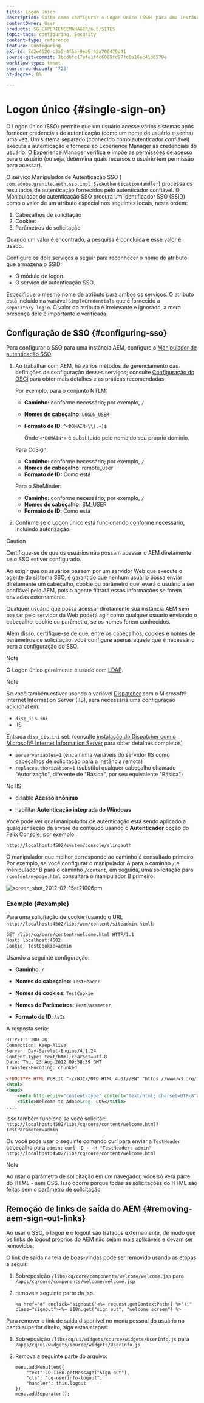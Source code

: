 ```yaml
---
title: Logon único
description: Saiba como configurar o Logon único (SSO) para uma instância do Adobe Experience Manager (AEM).
contentOwner: User
products: SG_EXPERIENCEMANAGER/6.5/SITES
topic-tags: configuring, Security
content-type: reference
feature: Configuring
exl-id: 7d2e4620-c3a5-4f5a-9eb6-42a706479d41
source-git-commit: 3bcdbfc17efe1f4c6069fd97fd6a16ec41d0579e
workflow-type: tm+mt
source-wordcount: '723'
ht-degree: 0%

---
```


# Logon único {#single-sign-on}

O Logon único (SSO) permite que um usuário acesse vários sistemas após fornecer credenciais de autenticação (como um nome de usuário e senha) uma vez. Um sistema separado (conhecido como autenticador confiável) executa a autenticação e fornece ao Experience Manager as credenciais do usuário. O Experience Manager verifica e impõe as permissões de acesso para o usuário (ou seja, determina quais recursos o usuário tem permissão para acessar).

O serviço Manipulador de Autenticação SSO ( `com.adobe.granite.auth.sso.impl.SsoAuthenticationHandler`) processa os resultados de autenticação fornecidos pelo autenticador confiável. O Manipulador de autenticação SSO procura um Identificador SSO (SSID) como o valor de um atributo especial nos seguintes locais, nesta ordem:

1. Cabeçalhos de solicitação
1. Cookies
1. Parâmetros de solicitação

Quando um valor é encontrado, a pesquisa é concluída e esse valor é usado.

Configure os dois serviços a seguir para reconhecer o nome do atributo que armazena o SSID:

* O módulo de logon.
* O serviço de autenticação SSO.

Especifique o mesmo nome de atributo para ambos os serviços. O atributo está incluído na variável `SimpleCredentials` que é fornecido a `Repository.login`. O valor do atributo é irrelevante e ignorado, a mera presença dele é importante e verificada.

## Configuração de SSO {#configuring-sso}

Para configurar o SSO para uma instância AEM, configure o [Manipulador de autenticação SSO](/help/sites-deploying/osgi-configuration-settings.md#adobegranitessoauthenticationhandler):

1. Ao trabalhar com AEM, há vários métodos de gerenciamento das definições de configuração desses serviços; consulte [Configuração do OSGi](/help/sites-deploying/configuring-osgi.md) para obter mais detalhes e as práticas recomendadas.

   Por exemplo, para o conjunto NTLM:

   * **Caminho:** conforme necessário; por exemplo, `/`
   * **Nomes do cabeçalho**: `LOGON_USER`
   * **Formato de ID**: `^<DOMAIN>\\(.+)$`

     Onde `<*DOMAIN*>` é substituído pelo nome do seu próprio domínio.

   Para CoSign:

   * **Caminho:** conforme necessário; por exemplo, `/`
   * **Nomes do cabeçalho**: remote_user
   * **Formato de ID:** Como está

   Para o SiteMinder:

   * **Caminho:** conforme necessário; por exemplo, `/`
   * **Nomes do cabeçalho:** SM_USER
   * **Formato de ID**: Como está

1. Confirme se o Logon único está funcionando conforme necessário, incluindo autorização.

>[!CAUTION]
>
>Certifique-se de que os usuários não possam acessar o AEM diretamente se o SSO estiver configurado.
>
>Ao exigir que os usuários passem por um servidor Web que execute o agente do sistema SSO, é garantido que nenhum usuário possa enviar diretamente um cabeçalho, cookie ou parâmetro que levará o usuário a ser confiável pelo AEM, pois o agente filtrará essas informações se forem enviadas externamente.
>
>Qualquer usuário que possa acessar diretamente sua instância AEM sem passar pelo servidor da Web poderá agir como qualquer usuário enviando o cabeçalho, cookie ou parâmetro, se os nomes forem conhecidos.
>
>Além disso, certifique-se de que, entre os cabeçalhos, cookies e nomes de parâmetros de solicitação, você configure apenas aquele que é necessário para a configuração do SSO.
>

>[!NOTE]
>
>O Logon único geralmente é usado com [LDAP](/help/sites-administering/ldap-config.md).

>[!NOTE]
>
>Se você também estiver usando a variável [Dispatcher](https://experienceleague.adobe.com/docs/experience-manager-dispatcher/using/dispatcher.html?lang=pt-BR) com o Microsoft® Internet Information Server (IIS), será necessária uma configuração adicional em:
>
* `disp_iis.ini`
* IIS
>
Entrada `disp_iis.ini` set: (consulte [instalação do Dispatcher com o Microsoft® Internet Information Server](https://experienceleague.adobe.com/docs/experience-manager-dispatcher/using/getting-started/dispatcher-install.html#microsoft-internet-information-server) para obter detalhes completos)
>
* `servervariables=1` (encaminha variáveis do servidor IIS como cabeçalhos de solicitação para a instância remota)
* `replaceauthorization=1` (substitui qualquer cabeçalho chamado &quot;Autorização&quot;, diferente de &quot;Básica&quot;, por seu equivalente &quot;Básica&quot;)
>
No IIS:
>
* disable **Acesso anônimo**
>
* habilitar **Autenticação integrada do Windows**
>

Você pode ver qual manipulador de autenticação está sendo aplicado a qualquer seção da árvore de conteúdo usando o **Autenticador** opção do Felix Console; por exemplo:

`http://localhost:4502/system/console/slingauth`

O manipulador que melhor corresponde ao caminho é consultado primeiro. Por exemplo, se você configurar o manipulador A para o caminho `/` e manipulador B para o caminho `/content`, em seguida, uma solicitação para `/content/mypage.html` consultará o manipulador B primeiro.

![screen_shot_2012-02-15at21006pm](assets/screen_shot_2012-02-15at21006pm.png)

### Exemplo {#example}

Para uma solicitação de cookie (usando o URL `http://localhost:4502/libs/wcm/content/siteadmin.html`):

```xml
GET /libs/cq/core/content/welcome.html HTTP/1.1
Host: localhost:4502
Cookie: TestCookie=admin
```

Usando a seguinte configuração:

* **Caminho**: `/`

* **Nomes do cabeçalho**: `TestHeader`

* **Nomes de cookies**: `TestCookie`

* **Nomes de Parâmetros**: `TestParameter`

* **Formato de ID**: `AsIs`

A resposta seria:

```xml
HTTP/1.1 200 OK
Connection: Keep-Alive
Server: Day-Servlet-Engine/4.1.24
Content-Type: text/html;charset=utf-8
Date: Thu, 23 Aug 2012 09:58:39 GMT
Transfer-Encoding: chunked

<!DOCTYPE HTML PUBLIC "-//W3C//DTD HTML 4.01//EN" "https://www.w3.org/TR/html4/strict.dtd">
<html>
<head>
    <meta http-equiv="content-type" content="text/html; charset=UTF-8">
    <title>Welcome to Adobe&reg; CQ5</title>
....
```

Isso também funciona se você solicitar:
`http://localhost:4502/libs/cq/core/content/welcome.html?TestParameter=admin`

Ou você pode usar o seguinte comando curl para enviar a `TestHeader` cabeçalho para `admin:`
`curl -D - -H "TestHeader: admin" http://localhost:4502/libs/cq/core/content/welcome.html`

>[!NOTE]
>
Ao usar o parâmetro de solicitação em um navegador, você só verá parte do HTML - sem CSS. Isso ocorre porque todas as solicitações do HTML são feitas sem o parâmetro de solicitação.

## Remoção de links de saída do AEM {#removing-aem-sign-out-links}

Ao usar o SSO, o logon e o logout são tratados externamente, de modo que os links de logout próprios do AEM não sejam mais aplicáveis e devam ser removidos.

O link de saída na tela de boas-vindas pode ser removido usando as etapas a seguir.

1. Sobreposição `/libs/cq/core/components/welcome/welcome.jsp` para `/apps/cq/core/components/welcome/welcome.jsp`
1. remova a seguinte parte da jsp.

   `<a href="#" onclick="signout('<%= request.getContextPath() %>');" class="signout"><%= i18n.get("sign out", "welcome screen") %>`

Para remover o link de saída disponível no menu pessoal do usuário no canto superior direito, siga estas etapas:

1. Sobreposição `/libs/cq/ui/widgets/source/widgets/UserInfo.js` para `/apps/cq/ui/widgets/source/widgets/UserInfo.js`

1. Remova a seguinte parte do arquivo:

   ```
   menu.addMenuItem({
       "text":CQ.I18n.getMessage("Sign out"),
       "cls": "cq-userinfo-logout",
       "handler": this.logout
   });
   menu.addSeparator();
   ```
